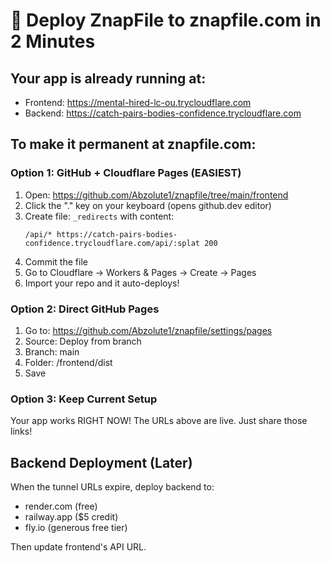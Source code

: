 # 🚀 Deploy ZnapFile to znapfile.com in 2 Minutes

## Your app is already running at:
- Frontend: https://mental-hired-lc-ou.trycloudflare.com
- Backend: https://catch-pairs-bodies-confidence.trycloudflare.com

## To make it permanent at znapfile.com:

### Option 1: GitHub + Cloudflare Pages (EASIEST)
1. Open: https://github.com/Abzolute1/znapfile/tree/main/frontend
2. Click the "." key on your keyboard (opens github.dev editor)
3. Create file: `_redirects` with content:
   ```
   /api/* https://catch-pairs-bodies-confidence.trycloudflare.com/api/:splat 200
   ```
4. Commit the file
5. Go to Cloudflare → Workers & Pages → Create → Pages
6. Import your repo and it auto-deploys!

### Option 2: Direct GitHub Pages
1. Go to: https://github.com/Abzolute1/znapfile/settings/pages
2. Source: Deploy from branch
3. Branch: main
4. Folder: /frontend/dist
5. Save

### Option 3: Keep Current Setup
Your app works RIGHT NOW! The URLs above are live. Just share those links!

## Backend Deployment (Later)
When the tunnel URLs expire, deploy backend to:
- render.com (free)
- railway.app ($5 credit)
- fly.io (generous free tier)

Then update frontend's API URL.
